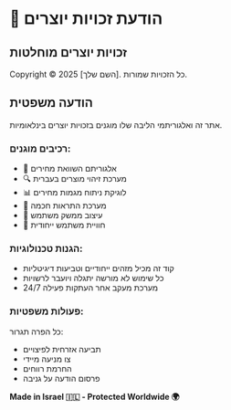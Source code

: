 # 🔐 הודעת זכויות יוצרים

## זכויות יוצרים מוחלטות
Copyright © 2025 [השם שלך]. כל הזכויות שמורות.

## הודעה משפטית
אתר זה ואלגוריתמי הליבה שלו מוגנים בזכויות יוצרים בינלאומיות.

### רכיבים מוגנים:
- 🧠 אלגוריתם השוואת מחירים
- 🔍 מערכת זיהוי מוצרים בעברית  
- 📊 לוגיקת ניתוח מגמות מחירים
- 🔔 מערכת התראות חכמה
- 🎨 עיצוב ממשק משתמש
- 📱 חוויית משתמש ייחודית

### הגנות טכנולוגיות:
- קוד זה מכיל מזהים ייחודיים וטביעות דיגיטליות
- כל שימוש לא מורשה יתגלה ויועבר לרשויות
- מערכת מעקב אחר העתקות פעילה 24/7

### פעולות משפטיות:
כל הפרה תגרור:
- תביעה אזרחית לפיצויים
- צו מניעה מיידי
- החרמת רווחים
- פרסום הודעה על גניבה

**Made in Israel 🇮🇱 - Protected Worldwide 🌍**